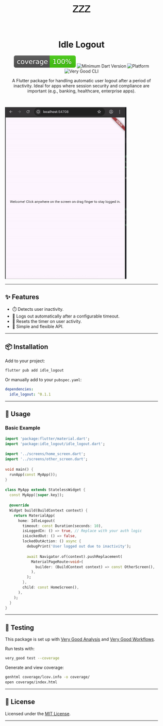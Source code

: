 <p align="center" style="font-size: 4rem;">
  💤
</p>
<h1 align="center">Idle Logout</h1>

<p align="center">
  <img src="coverage_badge.svg" alt="Coverage Badge" />
  <img src="https://img.shields.io/badge/Dart-≥3.0-blue?logo=dart&logoColor=white" alt="Minimum Dart Version" />
  <img src="https://img.shields.io/badge/Platform-Android%20%7C%20iOS%20%7C%20Web%20%7C%20macOS%20%7C%20Windows%20%7C%20Linux-009688?logo=flutter&logoColor=white&color=009688" alt="Platform" />
  <img src="https://img.shields.io/badge/Style-Very%20Good%20CLI-purple?logo=very-good&logoColor=white" alt="Very Good CLI" />
</p>

<p align="center">
A Flutter package for handling automatic user logout after a period of inactivity. Ideal for apps where session security and compliance are important (e.g., banking, healthcare, enterprise apps).
</p>

<br/>

<p align="start">
  <img src="demo/demo.gif" alt="Idle Logout Demo" width="400" />
</p>

---

## ✨ Features

- ⏱️ Detects user inactivity.
- 🚪 Logs out automatically after a configurable timeout.
- 🔄 Resets the timer on user activity.
- 🧩 Simple and flexible API.

---

## 📦 Installation

Add to your project:

```sh
flutter pub add idle_logout
```

Or manually add to your `pubspec.yaml`:

```yaml
dependencies:
  idle_logout: ^0.1.1
```

---

## 🚀 Usage

### Basic Example

```dart
import 'package:flutter/material.dart';
import 'package:idle_logout/idle_logout.dart';

import '../screens/home_screen.dart';
import '../screens/other_screen.dart';

void main() {
  runApp(const MyApp());
}

class MyApp extends StatelessWidget {
  const MyApp({super.key});

  @override
  Widget build(BuildContext context) {
    return MaterialApp(
      home: IdleLogout(
        timeout: const Duration(seconds: 10),
        isLoggedIn: () => true, // Replace with your auth logic
        isLockedOut: () => false,
        lockedOutAction: () async {
          debugPrint('User logged out due to inactivity');

          await Navigator.of(context).pushReplacement(
            MaterialPageRoute<void>(
              builder: (BuildContext context) => const OtherScreen(),
            ),
          );
        },
        child: const HomeScreen(),
      ),
    );
  }
}

```

---

## 🧪 Testing

This package is set up with [Very Good Analysis][very_good_analysis_link] and [Very Good Workflows][very_good_workflows_link].

Run tests with:

```sh
very_good test --coverage
```

Generate and view coverage:

```sh
genhtml coverage/lcov.info -o coverage/
open coverage/index.html
```

---

## 📜 License

Licensed under the [MIT License][license_link].

---

[flutter_install_link]: https://docs.flutter.dev/get-started/install
[github_actions_link]: https://docs.github.com/en/actions/learn-github-actions
[license_badge]: https://img.shields.io/badge/license-MIT-blue.svg
[license_link]: https://opensource.org/licenses/MIT
[very_good_analysis_badge]: https://img.shields.io/badge/style-very_good_analysis-B22C89.svg
[very_good_analysis_link]: https://pub.dev/packages/very_good_analysis
[very_good_cli_link]: https://pub.dev/packages/very_good_cli
[very_good_workflows_link]: https://github.com/VeryGoodOpenSource/very_good_workflows
